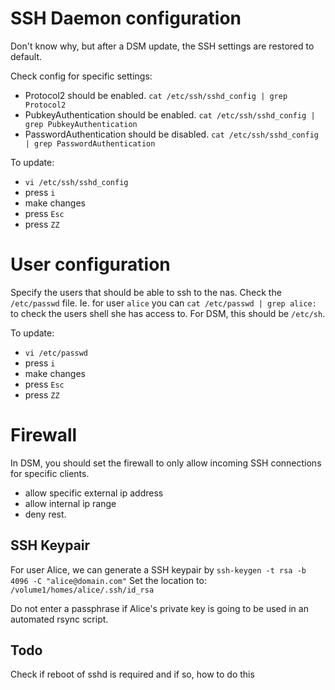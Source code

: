 # SSH Daemon configuration
Don't know why, but after a DSM update, the SSH settings are restored to default.

Check config for specific settings:
- Protocol2 should be enabled. `cat /etc/ssh/sshd_config | grep Protocol2`
- PubkeyAuthentication should be enabled. `cat /etc/ssh/sshd_config | grep PubkeyAuthentication`
- PasswordAuthentication should be disabled. `cat /etc/ssh/sshd_config | grep PasswordAuthentication `

To update:
- `vi /etc/ssh/sshd_config`
- press `i`
- make changes
- press `Esc`
- press `ZZ`

# User configuration
Specify the users that should be able to ssh to the nas. Check the `/etc/passwd` file.
Ie. for user `alice` you can `cat /etc/passwd | grep alice:` to check the users shell she has access to. For DSM, this should be `/etc/sh`.

To update:
- `vi /etc/passwd`
- press `i`
- make changes
- press `Esc`
- press `ZZ`


# Firewall
In DSM, you should set the firewall to only allow incoming SSH connections for specific clients.
- allow specific external ip address
- allow internal ip range
- deny rest.


## SSH Keypair
For user Alice, we can generate a SSH keypair by
``
ssh-keygen -t rsa -b 4096 -C "alice@domain.com"
``
Set the location to: `/volume1/homes/alice/.ssh/id_rsa`

Do not enter a passphrase if Alice's private key is going to be used in an automated rsync script.

## Todo
Check if reboot of sshd is required and if so, how to do this